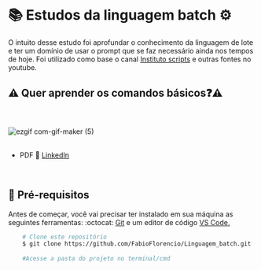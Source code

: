 # :books: Estudos da linguagem batch :gear:

<p>O intuito desse estudo foi aprofundar o conhecimento da linguagem de lote e ter um domínio de usar o prompt que se faz necessário ainda nos tempos de hoje. Foi utilizado como base o canal <a href="https://www.youtube.com/playlist?list=PLO_mlVzHgDw02tItMApdR4MOpZB37162D">Instituto scripts</a> e outras fontes no youtube.</p>

## :warning: Quer aprender os comandos básicos:question::warning:

<br>

![ezgif com-gif-maker (5)](https://user-images.githubusercontent.com/78650091/220229632-d7f811a0-0762-4f6d-a3ea-81bdb561f1d3.gif)
<br><br>
* PDF :file_folder: [LinkedIn](https://www.linkedin.com/feed/update/urn:li:activity:6976248550846283776/)

<br>

## :mag_right:  Pré-requisitos

<p>Antes de começar, você vai precisar ter instalado em sua máquina as seguintes ferramentas: :octocat: <a href="https://git-scm.com/downloads">Git</a> e um editor de código <a href="https://code.visualstudio.com/download">VS Code.</a></p>

```bash
    # Clone este repositório
    $ git clone https://github.com/FabioFlorencio/Linguagem_batch.git
	
    #Acesse a pasta do projeto no terminal/cmd    
	
``` 
